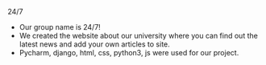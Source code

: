 24/7
- Our group name is 24/7!
- We created the website about our university where you can find out the latest news and add your own articles to site.
- Pycharm, django, html, css, python3, js were used for our project.
